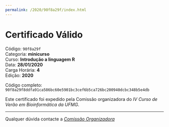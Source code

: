 ```yaml
---
permalink: /2020/90f8a29f/index.html
---
```


# Certificado Válido

Código: `90f8a29f`<br>
Categoria: **minicurso**<br>
Curso: **Introdução a linguagem R**<br>
Data: **28/01/2020**<br>
Carga Horária: **4**<br>
Edição: **2020**<br>


Código completo: `90f8a29f8ddfa91ca586bc60e5901bc3cef6b5ca726bc200940dcbc348b5e4db`


Este certificado foi expedido pela Comissão organizadora do *IV Curso de Verão em Bioinformática da UFMG*.

----

Qualquer dúvida contacte a [_Comissão Organizadora_](<mailto:cursobioinfoufmg@gmail.com$subject=[Certificados]>)

